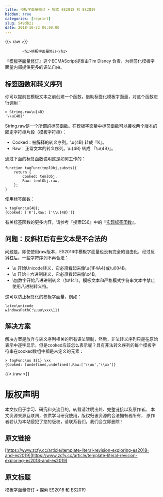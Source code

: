 ```yaml
---
title: 模板字面量修订 • 探索 ES2018 和 ES2019
hidden: true
categories: [reprint]
slug: 549db21
date: 2018-10-22 00:00:00
---
```


{{< raw >}}

            <h1>模板字面量修订</h1>
<p>『<a href="https://tc39.github.io/proposal-template-literal-revision/">模板字面量修订</a>』这个ECMAScript提案由Tim Disney 负责，为标签化模板字面量内部提供更多的语法自由。</p>
<h2>标签函数和转义序列</h2>
<p>你可以提前在模板文本之前创建一个函数，借助标签化模板字面量，对这个函数进行调用：</p>
<pre><code class="hljs mathematica">&gt; <span class="hljs-keyword">String</span>.raw\u{4B}
<span class="hljs-string">'\\u{4B}'</span>
</code></pre>
<p>String.raw是一个所谓的标签函数。在模板字面量中标签函数可以接收两个版本的固定字符串片段（模板字符串）：</p>
<ul>
<li>Cooked：被解释的转义序列。\u{4B} 转成『K』。</li>
<li>Raw：正常文本的转义序列。\u{4B} 转成 『\u{4B}』。</li>
</ul>
<p>通过下面的标签函数说明这是如何工作的：</p>
<pre><code class="hljs ada"><span class="hljs-keyword">function</span> <span class="hljs-title">tagFunc</span>(tmplObj,substs){
    <span class="hljs-keyword">return</span> <span class="hljs-type">{</span>
        Cooked: temlObj,
        Raw: temlObj.raw,
    };
}
</code></pre>
<p>使用标签函数：</p>
<pre><code class="hljs groovy">&gt; tagFunc\u{<span class="hljs-number">4</span>B};
{<span class="hljs-string">Cooked:</span> [<span class="hljs-string">'K'</span>],<span class="hljs-string">Raw:</span> [<span class="hljs-string">'\\u{4B}'</span>]}
</code></pre>
<p>有关标签函数的更多内容，请参考『搜索ES6』中的『<a href="http://exploringjs.com/es6/ch_template-literals.html#_implementing-tag-functions">实现标签函数</a>』。</p>
<h2>问题：反斜杠后有些文本是不合法的</h2>
<p>问题是，即使使用raw版本，ES2016中模板字面量也没有完全的自由化，经过反斜杠后，一些字符序列不再合法：</p>
<ul>
<li>\u 开始Unicode转义，它必须看起来像\u{1F4A4}或\u004B。</li>
<li>\x 开始十六进制转义，它必须看起来像\x4B。</li>
<li>\加数字开始八进进制转义（如\141）。模板文本和严格模式字符串文本中禁止使用八进制转义符。</li>
</ul>
<p>这可以防止标签化的模板字面量，例如：</p>
<pre><code class="hljs taggerscript">latex<span class="hljs-symbol">\u</span>nicode
windowsPathC:<span class="hljs-symbol">\u</span>uu<span class="hljs-symbol">\x</span>xx<span class="hljs-symbol">\1</span>11
</code></pre>
<h2>解决方案</h2>
<p>解决方案是放弃与转义序列相关的所有语法限制，然后，非法转义序列只是在原始表示中逐字显示。但是cooked应该怎么表示呢？具有非法转义序列的每个模板字符串在cooked数组中都是未定义的元素：</p>
<pre><code class="hljs livescript">&gt; tagFunc<span class="hljs-string">\uu</span> ${<span class="hljs-number">1</span>} <span class="hljs-string">\xx</span>
{Cooked: [<span class="hljs-literal">undefined</span>,<span class="hljs-literal">undefined</span>],Raw:[<span class="hljs-string">'\\uu'</span>,<span class="hljs-string">'\\xx'</span>]}
</code></pre>

          
{{< /raw >}}

# 版权声明
本文仅用于学习、研究和交流目的。转载请注明出处、完整链接以及原作者。
本文资源来源互联网，仅供学习研究使用，版权归该资源的合法拥有者所有，
原作者若认为本站侵犯了您的版权，请联系我们，我们会立即删除！

## 原文链接
[https://www.zcfy.cc/article/template-literal-revision-exploring-es2018-and-es2019](https://www.zcfy.cc/article/template-literal-revision-exploring-es2018-and-es2019)

## 原文标题
模板字面量修订 • 探索 ES2018 和 ES2019
